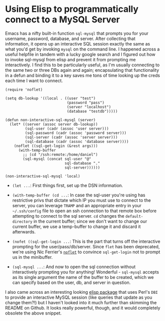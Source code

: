 # Using Elisp to programmatically connect to a MySQL Server

Emacs has a nifty built-in function `sql-mysql` that prompts you for
your username, password, database, and server. After collecting that
information, it opens up an interactive SQL session exactly the same
as what you'd get by invoking `mysql` on the command line. I happened
across a useful helpfile in tandem with a lucky google search and I
figured out how to invoke sql-mysql from elisp and prevent it from
prompting me interactively. I find this to be particularly useful, as
I'm usually connecting to the same two or three DBs again and again;
encapsulating that functionality in a defun and binding it to a key
saves me tons of time looking up the creds each time I want to connect.


    (require 'noflet)

    (setq db-lookup '((local . ((user "test")
                                (password "pass")
                                (server "localhost")
                                (database "testdb")))))

    (defun non-interactive-sql-mysql (server)
      (let* ((server (assoc server db-lookup))
             (sql-user (cadr (assoc 'user server)))
             (sql-password (cadr (assoc 'password server)))
             (sql-server (cadr (assoc 'server server)))
             (sql-database (cadr (assoc 'database server))))
        (noflet ((sql-get-login (&rest args)))
          (with-temp-buffer
            ;; (cd "/ssh:remote:/home/daniel")
            (sql-mysql (concat sql-user "@"
                               sql-database "."
                               sql-server))))))

    (non-interactive-sql-mysql 'local)


* `(let ...`: First things first, set up the DSN information.

* `(with-temp-buffer (cd ...`: In case the sql-user you're using has
restrictive privs that dictate which IP you must use to connect to the
server, you can leverage `TRAMP` and an appropriate entry in your
`~/.ssh/config` file to open an ssh connection to that remote box
before attempting to connect to the sql server. `cd` changes the
`default-directory` in the current buffer; since we don't want to
change our current buffer, we use a temp-buffer to change it and
discard it afterwards.

* `(nofet ((sql-get-login ...`: This is the part that turns off the
interactive prompting for the user/pass/db/server. Since `flet` has
been deprecated, we're using Nic Ferrier's [`noflet`][noflet] to convince
`sql-get-login` not to prompt us in the minibuffer.

* `(sql-mysql ...`: And now to open the sql connection without
interactively prompting you for anything! Wonderful - `sql-mysql`
accepts as its single argument the name of the buffer to be created,
which we can specify based on the user, db, and server in question.

I also came across an interesting looking [elisp package][edbi] that uses
Perl's `DBI` to provide an interactive MySQL session (like queries
that update as you change them?!) but I haven't looked into it much
further than skimming the README on Github. It looks really powerful,
though, and it would completely obsolete the above snippet.

[noflet]: https://github.com/nicferrier/emacs-noflet
[edbi]: https://github.com/kiwanami/emacs-edbi/
